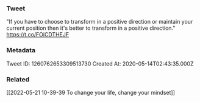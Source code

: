 ### Tweet
"If you have to choose to transform in a positive direction or maintain your current position then it's better to transform in a positive direction." https://t.co/FOiCDTHEJF

### Metadata
Tweet ID: 1260762653309513730
Created At: 2020-05-14T02:43:35.000Z

### Related
[[2022-05-21 10-39-39 To change your life, change your mindset]]

